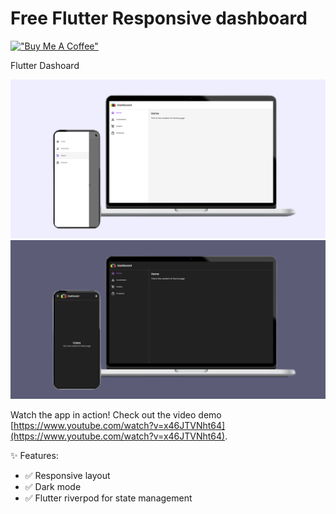 # Free Flutter Responsive dashboard

[!["Buy Me A Coffee"](https://www.buymeacoffee.com/assets/img/custom_images/orange_img.png)](https://www.buymeacoffee.com/sudhirsuri5)

Flutter Dashoard

![Firs](https://github.com/sudheersuri/dashboard/blob/main/lib/screenshots/1.png)
![Second](https://github.com/sudheersuri/dashboard/blob/main/lib/screenshots/2.png)

Watch the app in action! Check out the video demo [https://www.youtube.com/watch?v=x46JTVNht64](https://www.youtube.com/watch?v=x46JTVNht64).

✨ Features:
- ✅ Responsive layout
- ✅ Dark mode
- ✅ Flutter riverpod for state management
